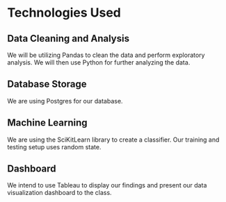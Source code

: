 # Technologies Used
## Data Cleaning and Analysis
We will be utilizing Pandas to clean the data and perform exploratory analysis. We will then use Python for further analyzing the data.

## Database Storage
We are using Postgres for our database.

## Machine Learning
We are using the SciKitLearn library to create a classifier. Our training and testing setup uses random state. 

## Dashboard
We intend to use Tableau to display our findings and present our data visualization dashboard to the class. 